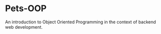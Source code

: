 # Pets-OOP
An introduction to Object Oriented Programming in the context of backend web development.
